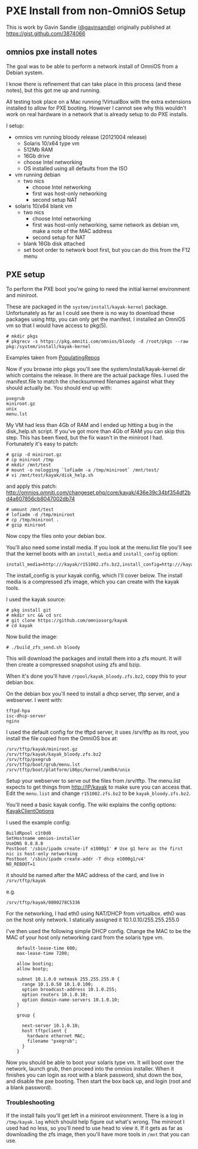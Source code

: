 PXE Install from non-OmniOS Setup
=================================

This is work by Gavin Sandie
([@gavinsandie](https://twitter.com/gavinsandie)) originally published
at <https://gist.github.com/3874066>

## omnios pxe install notes

The goal was to be able to perform a network install of OmniOS from a
Debian system.

I know there is refinement that can take place in this process (and
these notes), but this got me up and running.

All testing took place on a Mac running !VirtualBox with the extra
extensions installed to allow for PXE booting. However I cannot see why
this wouldn't work on real hardware in a network that is already setup
to do PXE installs.

I setup:

* omnios vm running bloody release (20121004 release)
  * Solaris 10/x64 type vm
  * 512Mb RAM
  * 16Gb drive
  * choose Intel networking
  * OS installed using all defaults from the ISO
* vm running debian
  * two nics
    * choose Intel networking
    * first was host-only networking
    * second setup NAT
* solaris 10/x64 blank vm
  * two nics
     * choose Intel networking
     * first was host-only networking, same network as debian vm, make a note of the MAC address
     * second setup for NAT
  * blank 16Gb disk attached
  * set boot order to network boot first, but you can do this from the F12 menu

## PXE setup

To perform the PXE boot you're going to need the initial kernel
environment and miniroot.

These are packaged in the ```system/install/kayak-kernel``` package.
Unfortunately as far as I could see there is no way to download these
packages using http, you can only get the manifest. I installed an
OmniOS vm so that I would have access to pkg(5).

```
# mkdir pkgs
# pkgrecv -s https://pkg.omniti.com/omnios/bloody -d /root/pkgs --raw pkg:/system/install/kayak-kernel
```

Examples taken from [PopulatingRepos](PopulatingRepos.md)

Now if you browse into pkgs you'll see the system/install/kayak-kernel
dir which contains the release. In there are the actual package files. I
used the manifest.file to match the checksummed filenames against what
they should actually be. You should end up with:

```
pxegrub
miniroot.gz
unix
menu.lst
```

My VM had less than 4Gb of RAM and I ended up hitting a bug in the
disk\_help.sh script. If you've got more than 4Gb of RAM you can skip
this step. This has been fixed, but the fix wasn't in the miniroot I
had. Fortunately it's easy to patch:

```
# gzip -d miniroot.gz
# cp miniroot /tmp
# mkdir /mnt/test
# mount -o nologging `lofiadm -a /tmp/miniroot` /mnt/test/
# vi /mnt/test/kayak/disk_help.sh
```

and apply this patch: <http://omnios.omniti.com/changeset.php/core/kayak/436e39c34bf354df2bd4a607856cb8047002db74>

```
# umount /mnt/test
# lofiadm -d /tmp/miniroot
# cp /tmp/miniroot .
# gzip miniroot
```

Now copy the files onto your debian box.

You'll also need some install media. If you look at the menu.list file
you'll see that the kernel boots with an ```install_media``` and
```install_config``` option:

```
install_media=http:///kayak/r151002.zfs.bz2,install_config=http:///kayak
```

The install\_config is your kayak config, which I'll cover below. The
install media is a compressed zfs image, which you can create with the
kayak tools.

I used the kayak source:

```
# pkg install git
# mkdir src && cd src
# git clone https://github.com/omniosorg/kayak
# cd kayak
```

Now build the image:

```
# ./build_zfs_send.sh bloody
```

This will download the packages and install them into a zfs mount. It
will then create a compressed snapshot using zfs and bzip.

When it's done you'll have ```/rpool/kayak_bloody.zfs.bz2```, copy this to your debian box.

On the debian box you'll need to install a dhcp server, tftp server, and
a webserver. I went with:

```
tftpd-hpa
isc-dhcp-server
nginx
```

I used the default config for the tftpd server, it uses /srv/tftp as its
root, you install the file copied from the OmniOS box at:

```
/srv/tftp/kayak/miniroot.gz
/srv/tftp/kayak/kayak_bloody.zfs.bz2
/srv/tftp/pxegrub
/srv/tftp/boot/grub/menu.lst
/srv/tftp/boot/platform/i86pc/kernel/amd64/unix
```

Setup your webserver to serve out the files from /srv/tftp. The
menu.list expects to get things from <http://IP/kayak> to make sure you
can access that. Edit the ```menu.list``` and change ```r151002.zfs.bz2``` to be ```kayak_bloody.zfs.bz2```.

You'll need a basic kayak config. The wiki explains the config options:
[KayakClientOptions](KayakClientOptions.md)

I used the example config:

```
BuildRpool c1t0d0
SetHostname omnios-installer
UseDNS 8.8.8.8
Postboot '/sbin/ipadm create-if e1000g1' # Use g1 here as the first nic is host-only networking
Postboot '/sbin/ipadm create-addr -T dhcp e1000g1/v4'
NO_REBOOT=1
```

it should be named after the MAC address of the card, and live in
```/srv/tftp/kayak```

e.g.

```
/srv/tftp/kayak/0800278C5336
```

For the networking, I had eth0 using NAT/DHCP from virtualbox. eth0 was
on the host only network. I statically assigned it
10.1.0.10/255.255.255.0

I've then used the following simple DHCP config. Change the MAC to be
the MAC of your host only networking card from the solaris type vm.

```
    default-lease-time 600;
    max-lease-time 7200;
    
    allow booting;
    allow bootp;
    
    subnet 10.1.0.0 netmask 255.255.255.0 {
      range 10.1.0.50 10.1.0.100;
      option broadcast-address 10.1.0.255;
      option routers 10.1.0.10;
      option domain-name-servers 10.1.0.10;
    }
    
    group {
    
      next-server 10.1.0.10;
      host tftpclient {
        hardware ethernet MAC;
        filename "pxegrub";
      }
    }
```

Now you should be able to boot your solaris type vm. It will boot over
the network, launch grub, then proceed into the omnios installer. When
it finishes you can login as root with a blank password, shut down the
box, and disable the pxe booting. Then start the box back up, and login
(root and a blank password).

### Troubleshooting

If the install fails you'll get left in a miniroot environment. There is
a log in ```/tmp/kayak.log``` which should help figure out what's wrong. The
miniroot I used had no less, so you'll need to use head to view it. If
it gets as far as downloading the zfs image, then you'll have more tools
in ```/mnt``` that you can use.

